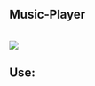 <h2 style=" text-align=center;"> Music-Player </h2>
<br>
<img src="![music-player (3)](https://github.com/Ghaliah1/music-player/assets/145565852/7907cec3-21b5-43f7-ba25-aa99b24ac696)">
<br>
<h2 style=" text-align=center;"> Use: </h2>

